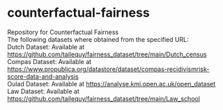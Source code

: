 # counterfactual-fairness
Repository for Counterfactual Fairness  
The following datasets where obtained from the specified URL:  
Dutch Dataset: Available at https://github.com/tailequy/fairness_dataset/tree/main/Dutch_census  
Compas Dataset: Available at https://www.propublica.org/datastore/dataset/compas-recidivismrisk-score-data-and-analysis  
Oulad Dataset: Available at https://analyse.kmi.open.ac.uk/open_dataset  
Law Dataset: Available at https://github.com/tailequy/fairness_dataset/tree/main/Law_school  
